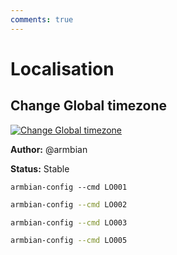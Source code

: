 ```yaml
---
comments: true
---
```


# Localisation

## Change Global timezone


<!--- section image START from tools/include/images/LO001.png --->
[![Change Global timezone](/images/LO001.png)](#)
<!--- section image STOP from tools/include/images/LO001.png --->

**Author:** @armbian

**Status:** Stable


~~~ custombash
armbian-config --cmd LO001
~~~


~~~ bash title="Change Locales reconfigure the language and character set:"
armbian-config --cmd LO002
~~~


~~~ bash title="Change Keyboard layout:"
armbian-config --cmd LO003
~~~


~~~ bash title="Change System Hostname:"
armbian-config --cmd LO005
~~~




